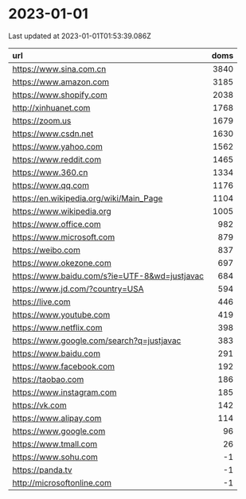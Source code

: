 # 2023-01-01

<!-- BEGIN -->
Last updated at 2023-01-01T01:53:39.086Z

url | doms
:- | -:
https://www.sina.com.cn | 3840
https://www.amazon.com | 3185
https://www.shopify.com | 2038
http://xinhuanet.com | 1768
https://zoom.us | 1679
https://www.csdn.net | 1630
https://www.yahoo.com | 1562
https://www.reddit.com | 1465
https://www.360.cn | 1334
https://www.qq.com | 1176
https://en.wikipedia.org/wiki/Main_Page | 1104
https://www.wikipedia.org | 1005
https://www.office.com | 982
https://www.microsoft.com | 879
https://weibo.com | 837
https://www.okezone.com | 697
https://www.baidu.com/s?ie=UTF-8&wd=justjavac | 684
https://www.jd.com/?country=USA | 594
https://live.com | 446
https://www.youtube.com | 419
https://www.netflix.com | 398
https://www.google.com/search?q=justjavac | 383
https://www.baidu.com | 291
https://www.facebook.com | 192
https://taobao.com | 186
https://www.instagram.com | 185
https://vk.com | 142
https://www.alipay.com | 114
https://www.google.com | 96
https://www.tmall.com | 26
https://www.sohu.com | -1
https://panda.tv | -1
http://microsoftonline.com | -1
<!-- END -->
